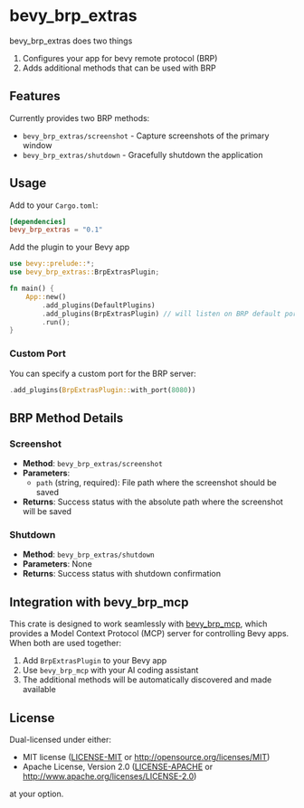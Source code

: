 # bevy_brp_extras

bevy_brp_extras does two things
1. Configures your app for bevy remote protocol (BRP)
2. Adds additional methods that can be used with BRP


## Features

Currently provides two BRP methods:
- `bevy_brp_extras/screenshot` - Capture screenshots of the primary window
- `bevy_brp_extras/shutdown` - Gracefully shutdown the application

## Usage

Add to your `Cargo.toml`:

```toml
[dependencies]
bevy_brp_extras = "0.1"
```

Add the plugin to your Bevy app

```rust
use bevy::prelude::*;
use bevy_brp_extras::BrpExtrasPlugin;

fn main() {
    App::new()
        .add_plugins(DefaultPlugins)
        .add_plugins(BrpExtrasPlugin) // will listen on BRP default port 15702
        .run();
}
```

### Custom Port

You can specify a custom port for the BRP server:

```rust
.add_plugins(BrpExtrasPlugin::with_port(8080))
```

## BRP Method Details

### Screenshot
- **Method**: `bevy_brp_extras/screenshot`
- **Parameters**:
  - `path` (string, required): File path where the screenshot should be saved
- **Returns**: Success status with the absolute path where the screenshot will be saved

### Shutdown
- **Method**: `bevy_brp_extras/shutdown`
- **Parameters**: None
- **Returns**: Success status with shutdown confirmation

## Integration with bevy_brp_mcp

This crate is designed to work seamlessly with [bevy_brp_mcp](https://github.com/natepiano/bevy_brp_mcp), which provides a Model Context Protocol (MCP) server for controlling Bevy apps. When both are used together:

1. Add `BrpExtrasPlugin` to your Bevy app
2. Use `bevy_brp_mcp` with your AI coding assistant
3. The additional methods will be automatically discovered and made available

## License

Dual-licensed under either:
- MIT license ([LICENSE-MIT](LICENSE-MIT) or http://opensource.org/licenses/MIT)
- Apache License, Version 2.0 ([LICENSE-APACHE](LICENSE-APACHE) or http://www.apache.org/licenses/LICENSE-2.0)

at your option.
